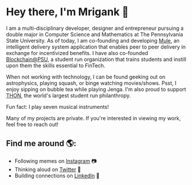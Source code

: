# Hey there, I'm Mrigank 👋

I am a multi-disciplinary developer, designer and entrepreneur pursuing a double major in Computer Science and Mathematics at The Pennsylvania State University. As of today, I am co-founding and developing <a href="https://www.whisperingmule.com">Mule</a>, an intelligent delivery system application that enables peer to peer delivery in exchange for incentivized benefits. I have also co-founded <a href="https://www.blockchainpsu">Blockchain@PSU</a>, a student run organization that trains students and instill upon them the skills essential to FinTech. 

When not working with technology, I can be found geeking out on astrophysics, playing squash, or binge watching movies/shows. Psst, I enjoy sipping on bubble tea while playing Jenga. I'm also proud to support <a href="https://www.thon.org">THON</a>, the world's largest student run philanthropy.

Fun fact: I play seven musical instruments!

Many of my projects are private. If you're interested in viewing my work, feel free to reach out!
## Find me around 🌎:
- Following memes on <a href="https://www.instagram.com/mrigankdoshy/">Instagram</a> :camera:
- Thinking aloud on <a href="https://twitter.com/mrigankdoshy"> Twitter</a> :thought_balloon:
- Building connections on <a href="https://www.linkedin.com/in/mrigankdoshy/">LinkedIn</a> 💼
